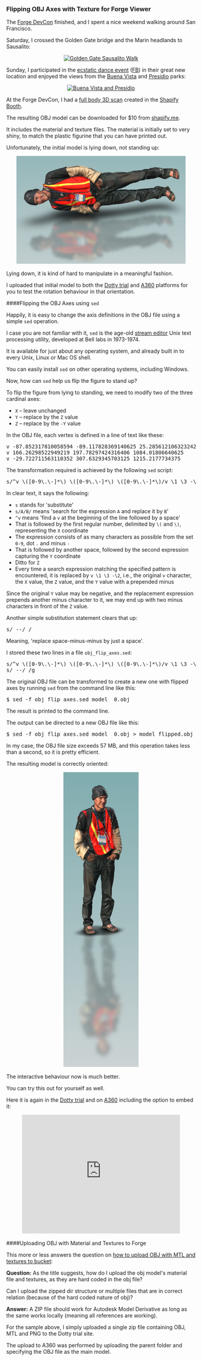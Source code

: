 <head>
<title>The 3D Web Coder</title>
<meta http-equiv="Content-Type" content="text/html; charset=utf-8"/>
<link rel="stylesheet" type="text/css" href="3dwc.css"/>
<!--
<script src="run_prettify.js" type="text/javascript"></script>
-->
<script src="https://cdn.rawgit.com/google/code-prettify/master/loader/run_prettify.js?autoload=true" defer="defer"></script>
</head>

<!---

Flipping OBJ Axes with Texture for Forge Viewer #3dwebcoder #revitapi @AutodeskForge #ForgeDevCon

The Forge DevCon finished.
I had a full body 3D scan created in the Shapify Booth there.
The resulting OBJ model can be downloaded for $10 from shapify.me.
It includes the material and texture files.
Unfortunately, the initial model is lying down, not standing up:
&ndash; Flipping the OBJ Axes using sed...

-->

### Flipping OBJ Axes with Texture for Forge Viewer

The [Forge DevCon](http://forge.autodesk.com/conference) finished, and I spent a nice weekend walking around San Francisco.

Saturday, I crossed the Golden Gate bridge and the Marin headlands to Sausalito:

<center>
<a data-flickr-embed="true"  href="https://www.flickr.com/photos/jeremytammik/albums/72157667256410223" title="Golden Gate Sausalito Walk"><img src="https://c2.staticflickr.com/8/7299/27152336233_188c438306_n.jpg" width="320" height="240" alt="Golden Gate Sausalito Walk"></a><script async src="//embedr.flickr.com/assets/client-code.js" charset="utf-8"></script>
</center>

Sunday, I participated in
the [ecstatic dance event](http://ecstaticdance.org/SF)
([FB](https://www.facebook.com/groups/EcstaticSF)) in their great new location and enjoyed the views from
the [Buena Vista](http://sfrecpark.org/destination/buena-vista-park)
and [Presidio](https://en.wikipedia.org/wiki/Presidio_Park) parks:

<center>
<a data-flickr-embed="true"  href="https://www.flickr.com/photos/jeremytammik/albums/72157669044915670" title="Buena Vista and Presidio"><img src="https://c7.staticflickr.com/8/7690/27508672390_cd57261689_n.jpg" width="320" height="240" alt="Buena Vista and Presidio"></a><script async src="//embedr.flickr.com/assets/client-code.js" charset="utf-8"></script>
</center>

At the Forge DevCon, I had
a [full body 3D scan](https://www.artec3d.com/events/autodesk-forge-devcon-2016) created in
the [Shapify Booth](https://www.artec3d.com/hardware/shapifybooth).

The resulting OBJ model can be downloaded for $10 from [shapify.me](https://shapify.me).

It includes the material and texture files. The material is initially set to very shiny, to match the plastic figurine that you can have printed out.

Unfortunately, the initial model is lying down, not standing up:

<center>
<img src="img/jeremy_tammik_3d_lying_down.png" alt="Jeremy lying down" width="450">
</center>

Lying down, it is kind of hard to manipulate in a meaningful fashion.

I uploaded that initial model to both
the [Dotty trial](http://trial.dotdotty.com/#/viewer?id=576449c558680a96580fa228)
and [A360](http://a360.co/28MmpuN) platforms
for you to test the rotation behaviour in that orientation.


####<a name="2"></a>Flipping the OBJ Axes using `sed`

Happily, it is easy to change the axis definitions in the OBJ file using a simple `sed` operation.

I case you are not familiar with it, `sed` is the age-old [stream editor](https://en.wikipedia.org/wiki/Sed) Unix text processing utility, developed at Bell labs in 1973-1974.

It is available for just about any operating system, and already built in to every Unix, Linux or Mac OS shell.

You can easily install `sed` on other operating systems, including Windows.

Now, how can `sed` help us flip the figure to stand up?

To flip the figure from lying to standing, we need to modify two of the three cardinal axes:

- `X` &ndash; leave unchanged
- `Y` &ndash; replace by the `Z` value
- `Z` &ndash; replace by the `-Y` value

In the OBJ file, each vertex is defined in a line of text like these:

<pre>
v -87.852317810058594 -89.117828369140625 25.285612106323242
v 166.26298522949219 197.78297424316406 1084.01806640625
v -29.722711563110352 307.6329345703125 1215.2177734375
</pre>

The transformation required is achieved by the following `sed` script:

<pre>
s/^v \([0-9\.\-]*\) \([0-9\.\-]*\) \([0-9\.\-]*\)/v \1 \3 -\2/
</pre>

In clear text, it says the following:

- `s` stands for 'substitute'
- `s/A/B/` means 'search for the expression `A` and replace it by `B`'
- `^v` means 'find a `v` at the beginning of the line followed by a space'
- That is followed by the first regular number, delimited by `\(` and `\)`, representing the `X` coordinate
- The expression consists of as many characters as possible from the set `0-9`, dot `.` and minus `-`
- That is followed by another space, followed by the second expression capturing the `Y` coordinate
- Ditto for `Z`
- Every time a search expression matching the specified pattern is encountered, it is replaced by `v \1 \3 -\2`, i.e., the original `v` character, the `X` value, the `Z` value, and the `Y` value with a prepended minus

Since the original `Y` value may be negative, and the replacement expression prepends another minus character to it, we may end up with two minus characters in front of the `Z` value.

Another simple substitution statement clears that up:

<pre>
s/ --/ /
</pre>

Meaning, 'replace space-minus-minus by just a space'.

I stored these two lines in a file `obj_flip_axes.sed`:

<pre>
s/^v \([0-9\.\-]*\) \([0-9\.\-]*\) \([0-9\.\-]*\)/v \1 \3 -\2/
s/ --/ /g
</pre>

The original OBJ file can be transformed to create a new one with flipped axes by running `sed` from the command line like this:

<pre>
$ sed -f obj_flip_axes.sed model__0.obj
</pre>

The result is printed to the command line.

The output can be directed to a new OBJ file like this:

<pre>
$ sed -f obj_flip_axes.sed model__0.obj &gt; model_flipped.obj
</pre>

In my case, the OBJ file size exceeds 57 MB, and this operation takes less than a second, so it is pretty efficient.

The resulting model is correctly oriented:

<center>
<img src="img/jeremy_tammik_3d_standing_up.png" alt="Jeremy standing up" width="200">
</center>

The interactive behaviour now is much better.

You can try this out for yourself as well.

Here it is again in
the [Dotty trial](trial.dotdotty.com/share?shareId=cdc9-523f-305f-7ddb-5cc4)
and on [A360](http://a360.co/21rt4OK) including the option to embed it:

<center>
<iframe src="https://myhub.autodesk360.com/ue29c31db/shares/public/SHabee1QT1a327cf2b7a7879b97973545818?mode=embed" width="420" height="315" allowfullscreen="true" webkitallowfullscreen="true" mozallowfullscreen="true"  frameborder="0"></iframe>
</center>


####<a name="3"></a>Uploading OBJ with Material and Textures to Forge

This more or less answers the question
on [how to upload OBJ with MTL and textures to bucket](http://stackoverflow.com/questions/37912099/how-to-upload-obj-with-mtl-and-textures-to-bucket/37929809#37929809):

**Question:** As the title suggests, how do I upload the obj model's material file and textures, as they are hard coded in the obj file?

Can I upload the zipped dir structure or multiple files that are in correct relation (because of the hard coded nature of obj)?

**Answer:** A ZIP file should work for Autodesk Model Derivative as long as the same works locally (meaning all references are working).

For the sample above, I simply uploaded a single zip file containing OBJ, MTL and PNG to the Dotty trial site.

The upload to A360 was performed by uploading the parent folder and specifying the OBJ file as the main model.
